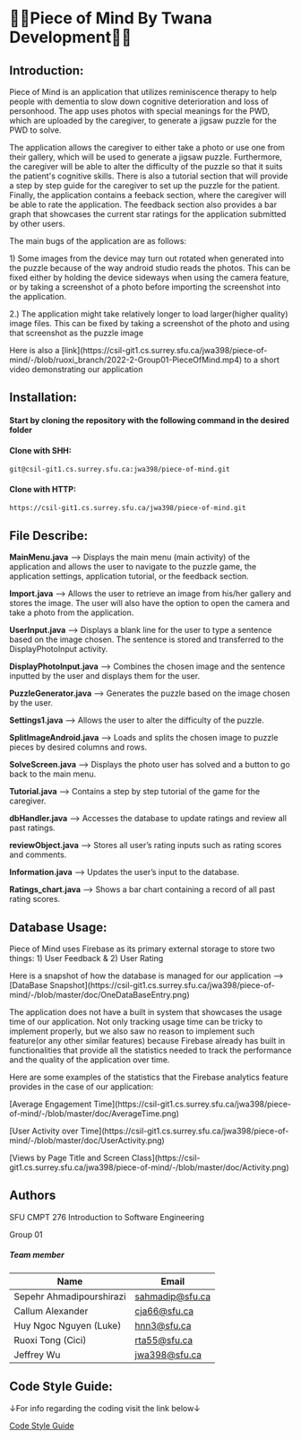 # **🧩🧩Piece of Mind By Twana Development🧩🧩**

## Introduction:

<p>Piece of Mind is an application that utilizes reminiscence therapy to help people with dementia to slow down cognitive deterioration and loss of personhood. The app uses photos with special meanings for the PWD, which are uploaded by the caregiver, to generate a jigsaw puzzle for the PWD to solve.</p>
<p>The application allows the caregiver to either take a photo or use one from their gallery, which will be used to generate a jigsaw puzzle. Furthermore, the caregiver will be able to alter the difficulty of the puzzle so that it suits the patient's cognitive skills. There is also a tutorial section that will provide a step by step guide for the caregiver to set up the puzzle for the patient. Finally, the application contains a feeback section, where the caregiver will be able to rate the application. The feedback section also provides a bar graph that showcases the current star ratings for the application submitted by other users.</p>
<p>The main bugs of the application are as follows:</p>
<p>1) Some images from the device may turn out rotated when generated into the puzzle because of the way android studio reads the photos. This can be fixed either by holding the device sideways when using the camera feature, or by taking a screenshot of a photo before importing the screenshot into the application.</p>
<p>2.) The application might take relatively longer to load larger(higher quality) image files. This can be fixed by taking a screenshot of the photo and using that screenshot as the puzzle image</p>

<p>Here is also a [link](https://csil-git1.cs.surrey.sfu.ca/jwa398/piece-of-mind/-/blob/ruoxi_branch/2022-2-Group01-PieceOfMind.mp4) to a short video demonstrating our application</p>

## Installation:
#### Start by cloning the repository with the following command in the desired folder
#### Clone with SHH:
```git@csil-git1.cs.surrey.sfu.ca:jwa398/piece-of-mind.git```

#### Clone with HTTP:
```https://csil-git1.cs.surrey.sfu.ca/jwa398/piece-of-mind.git```



## File Describe:
**MainMenu.java** --> Displays the main menu (main activity) of the application and allows the user to navigate to the puzzle game, the application settings, application tutorial, or the feedback section. </p>

**Import.java** --> Allows the user to retrieve an image from his/her gallery and stores the image. The user will also have the option to open the camera and take a photo from the application. </p>

**UserInput.java** --> Displays a blank line for the user to type a sentence based on the image chosen. The sentence is stored and transferred to the DisplayPhotoInput activity. </p>

**DisplayPhotoInput.java** --> Combines the chosen image and the sentence inputted by the user and displays them for the user. </p>

**PuzzleGenerator.java** --> Generates the puzzle based on the image chosen by the user. </p>

**Settings1.java** --> Allows the user to alter the difficulty of the puzzle. </p>

**SplitImageAndroid.java** --> Loads and splits the chosen image to puzzle pieces by desired columns and rows. </p>

**SolveScreen.java** --> Displays the photo user has solved and a button to go back to the main menu. </p>

**Tutorial.java** --> Contains a step by step tutorial of the game for the caregiver. </p>

**dbHandler.java** --> Accesses the database to update ratings and review all past ratings. </p>

**reviewObject.java** --> Stores all user’s rating inputs such as rating scores and comments. </p>

**Information.java** --> Updates the user’s input to the database. </p>

**Ratings_chart.java** --> Shows a bar chart containing a record of all past rating scores. </p>


## Database Usage:
<p>Piece of Mind uses Firebase as its primary external storage to store two things: 1) User Feedback & 2) User Rating</p>
<p>Here is a snapshot of how the database is managed for our application --> [DataBase Snapshot](https://csil-git1.cs.surrey.sfu.ca/jwa398/piece-of-mind/-/blob/master/doc/OneDataBaseEntry.png)</p>
<p>The application does not have a built in system that showcases the usage time of our application. Not only tracking usage time can be tricky to implement properly, but we also saw no reason to implement such feature(or any other similar features) because Firebase already has built in functionalities that provide all the statistics needed to track the performance and the quality of the application over time.</p>
<p>Here are some examples of the statistics that the Firebase analytics feature provides in the case of our application:</p>
<p>[Average Engagement Time](https://csil-git1.cs.surrey.sfu.ca/jwa398/piece-of-mind/-/blob/master/doc/AverageTime.png)</p>
<p>[User Activity over Time](https://csil-git1.cs.surrey.sfu.ca/jwa398/piece-of-mind/-/blob/master/doc/UserActivity.png)</p>
<p>[Views by Page Title and Screen Class](https://csil-git1.cs.surrey.sfu.ca/jwa398/piece-of-mind/-/blob/master/doc/Activity.png)</p>

## Authors
SFU CMPT 276 Introduction to Software Engineering</p>
Group 01
##### Team member
| Name                     | Email           |
|--------------------------|-----------------|
| Sepehr Ahmadipourshirazi | sahmadip@sfu.ca |
| Callum Alexander         | cja66@sfu.ca    |
| Huy Ngoc Nguyen (Luke)   | hnn3@sfu.ca     |
| Ruoxi Tong (Cici)        | rta55@sfu.ca    |
|Jeffrey Wu|jwa398@sfu.ca|

## Code Style Guide:
↓For info regarding the coding visit the link below↓</p>
    [Code Style Guide](https://csil-git1.cs.surrey.sfu.ca/jwa398/piece-of-mind/-/blob/master/doc/CodeStyleGuide.md
)



